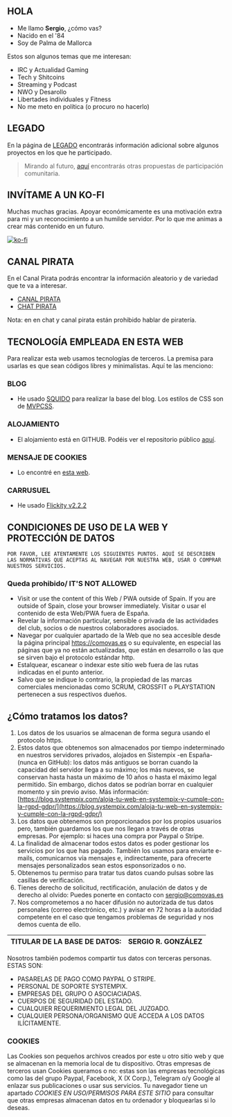 ## HOLA

* Me llamo **Sergio**, ¿cómo vas?
* Nacido en el '84
* Soy de Palma de Mallorca

<script async src="https://telegram.org/js/telegram-widget.js?15" data-telegram-post="sergiocomovas/9" data-width="100%"></script>

Estos son algunos temas que me interesan:

* IRC y Actualidad Gaming
* Tech y Shitcoins
* Streaming y Podcast
* NWO y Desarollo
* Libertades individuales y Fitness
* No me meto en política (o procuro no hacerlo)

## LEGADO

En la página de [LEGADO](https://web.comovas.es/legado) encontrarás información adicional sobre algunos proyectos en los que he participado.

> Mirando al futuro, [aquí](https://web.comovas.es/proyectos2022/) encontrarás otras propuestas de participación comunitaria.

## INVÍTAME A UN KO-FI

Muchas muchas gracias. Apoyar económicamente es una motivación extra para mi y un reconocimiento a un humilde servidor. Por lo que me animas a crear más contenido en un futuro.

<a href="https://ko-fi.com/R6R52N4QJ/donate" target="_blank"><img src="https://ko-fi.com/img/githubbutton_sm.svg" alt="ko-fi" class="img-fluid"></a>

## CANAL PIRATA

En el Canal Pirata podrás encontrar la información aleatorio y de variedad que te va a interesar.

* <a target="_blank" href="https://t.me/canalpirata">CANAL PIRATA</a>
* <a target="_blank" href="https://t.me/chatpirata">CHAT PIRATA</a>

<script async src="https://telegram.org/js/telegram-widget.js?15" data-telegram-post="sergiocomovas/7" data-width="100%"></script>

Nota: en en chat y canal pirata están prohibido hablar de piratería.

## TECNOLOGÍA EMPLEADA EN ESTA WEB

Para realizar esta web usamos tecnologías de terceros. La premisa para usarlas es que sean códigos libres y minimalistas. Aquí te las menciono:

### BLOG

* He usado <a href="https://squido-docs.markmoffat.com/" target="_blank">SQUIDO</a> para realizar la base del blog. Los estilos de CSS son de <a target="_blank" href="https://andybrewer.github.io/mvp/">MVPCSS</a>.

<script async src="https://telegram.org/js/telegram-widget.js?15" data-telegram-post="sergiocomovas/4" data-width="100%"></script>

### ALOJAMIENTO

* El alojamiento está en GITHUB. Podéis ver el repositorio público <a href="https://github.com/sergiocomovas/webcomovas" target="_blank">aquí</a>.

### MENSAJE DE COOKIES

* Lo encontré en <a href="https://codeshack.io/eu-cookie-consent-popup-javascript/" target="_blank">esta web</a>.

### CARRUSUEL

- He usado <a href="https://flickity.metafizzy.co" target="_blank">Flickity v2.2.2</a>

## CONDICIONES DE USO DE LA WEB Y PROTECCIÓN DE DATOS

```POR FAVOR, LEE ATENTAMENTE LOS SIGUIENTES PUNTOS. AQUÍ SE DESCRIBEN LAS NORMATIVAS QUE ACEPTAS AL NAVEGAR POR NUESTRA WEB, USAR O COMPRAR NUESTROS SERVICIOS.```

### Queda prohibido/ IT'S NOT ALLOWED

* Visit or use the content of this Web / PWA outside of Spain. If you are outside of Spain, close your browser immediately. Visitar o usar el contenido de esta Web/PWA fuera de España.
* Revelar la información particular, sensible o privada de las actividades del club, socios o de nuestros colaboradores asociados.  
* Navegar por cualquier apartado de la Web que no sea accesible desde la página principal <a href="https://comovas.es">https://comovas.es</a> o su equivalente, en especial las páginas que ya no están actualizadas, que están en desarrollo o las que se sirven bajo el protocolo estándar http.  
* Estalquear, escanear o indexar este sitio web fuera de las rutas indicadas en el punto anterior.
* Salvo que se indique lo contrario, la propiedad de las marcas comerciales mencionadas como SCRUM, CROSSFIT o PLAYSTATION pertenecen a sus respectivos dueños.

## ¿Cómo tratamos los datos?

1. Los datos de los usuarios se almacenan de forma segura usando el protocolo https.
2. Estos datos que obtenemos son almacenados por tiempo indeterminado en nuestros servidores privados, alojados en Sistempix -en España- (nunca en GitHub): los datos más antiguos se borran cuando la capacidad del servidor llega a su máximo; los más nuevos, se conservan hasta hasta un máximo de 10 años o hasta el máximo legal permitido. Sin embargo, dichos datos se podrían borrar en cualquier momento y sin previo aviso. Más información: [https://blog.systempix.com/aloja-tu-web-en-systempix-y-cumple-con-la-rgpd-gdpr/](https://blog.systempix.com/aloja-tu-web-en-systempix-y-cumple-con-la-rgpd-gdpr/)
3. Los datos que obtenemos son proporcionados por los propios usuarios pero, también guardamos los que nos llegan a través de otras empresas. Por ejemplo: si haces una compra por Paypal o Stripe.  
4. La finalidad de almacenar todos estos datos es poder gestionar los servicios por los que has pagado. También los usamos para enviarte e-mails, comunicarnos vía mensajes e, indirectamente, para ofrecerte mensajes personalizados sean estos esponsorizados o no.
5. Obtenemos tu permiso para tratar tus datos cuando pulsas sobre las casillas de verificación.
6. Tienes derecho de solicitud, rectificación, anulación de datos y de derecho al olvido: Puedes ponerte en contacto con <sergio@comovas.es>
7. Nos comprometemos a no hacer difusión no autorizada de tus datos personales (correo electrónico, etc.) y avisar en 72 horas a la autoridad competente en el caso que tengamos problemas de seguridad y nos demos cuenta de ello.

| TITULAR DE LA BASE DE DATOS: | SERGIO R. GONZÁLEZ  |
|------------------------------| ----------------------|

Nosotros también podemos compartir tus datos con terceras personas. ESTAS SON:

* PASARELAS DE PAGO COMO PAYPAL O STRIPE.
* PERSONAL DE SOPORTE SYSTEMPIX.
* EMPRESAS DEL GRUPO O ASOCIACIADAS.
* CUERPOS DE SEGURIDAD DEL ESTADO.
* CUALQUIER REQUERIMIENTO LEGAL DEL JUZGADO.
* CUALQUIER PERSONA/ORGANISMO QUE ACCEDA A LOS DATOS ILÍCITAMENTE.

### COOKIES

Las Cookies son pequeños archivos creados por este u otro sitio web y que se almacenan en la memoria local de tu dispositivo. Otras empresas de terceros usan Cookies queramos o no: estas son las empresas tecnológicas como las del grupo Paypal, Facebook, X (X Corp.), Telegram o/y Google al enlazar sus publicaciones o usar sus servicios. Tu navegador tiene un apartado _COOKIES EN USO/PERMISOS PARA ESTE SITIO_ para consultar que otras empresas almacenan datos en tu ordenador y bloquearlas si lo deseas.
